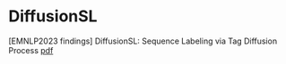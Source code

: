 # DiffusionSL

[EMNLP2023 findings] DiffusionSL: Sequence Labeling via Tag Diffusion Process [pdf](./source/DiffusionSL_EMNLP2023.pdf)

